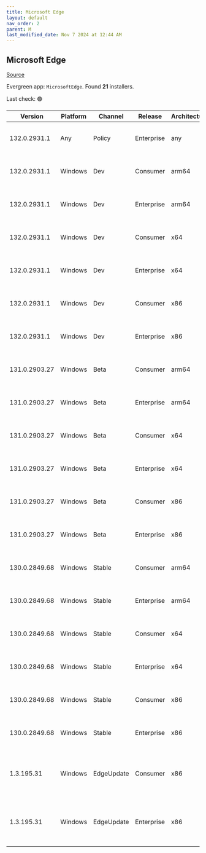 ```yaml
---
title: Microsoft Edge
layout: default
nav_order: 2
parent: M
last_modified_date: Nov 7 2024 at 12:44 AM
---
```


## Microsoft Edge

[Source](https://www.microsoft.com/edge)

Evergreen app: `MicrosoftEdge`. Found **21** installers.

Last check: 🟢

| Version       | Platform | Channel    | Release    | Architecture | Hash                                                             | URI                                                                                                                                                                                                                                                                                                                      |
| ------------- | -------- | ---------- | ---------- | ------------ | ---------------------------------------------------------------- | ------------------------------------------------------------------------------------------------------------------------------------------------------------------------------------------------------------------------------------------------------------------------------------------------------------------------ |
| 132.0.2931.1  | Any      | Policy     | Enterprise | any          | FC169F3629482A94A1C36F54ED126D322F7C1D5D1E4E623A4E8E0527AEA09610 | [https://msedge.sf.dl.delivery.mp.microsoft.com/filestreamingservice/files/6f877473-db20-4ebe-af3c-443baf6312f7/MicrosoftEdgePolicyTemplates.cab](https://msedge.sf.dl.delivery.mp.microsoft.com/filestreamingservice/files/6f877473-db20-4ebe-af3c-443baf6312f7/MicrosoftEdgePolicyTemplates.cab)                       |
| 132.0.2931.1  | Windows  | Dev        | Consumer   | arm64        | 4C2FD6CAB9981757EDC052E3D5BB2A7DC6A341872C4696284B0D11612A06B62B | [https://msedge.sf.dl.delivery.mp.microsoft.com/filestreamingservice/files/b0897a80-72c5-42a6-bb55-2ee9010c942f/MicrosoftEdgeDevEnterpriseARM64.msi](https://msedge.sf.dl.delivery.mp.microsoft.com/filestreamingservice/files/b0897a80-72c5-42a6-bb55-2ee9010c942f/MicrosoftEdgeDevEnterpriseARM64.msi)                 |
| 132.0.2931.1  | Windows  | Dev        | Enterprise | arm64        | 4C2FD6CAB9981757EDC052E3D5BB2A7DC6A341872C4696284B0D11612A06B62B | [https://msedge.sf.dl.delivery.mp.microsoft.com/filestreamingservice/files/b0897a80-72c5-42a6-bb55-2ee9010c942f/MicrosoftEdgeDevEnterpriseARM64.msi](https://msedge.sf.dl.delivery.mp.microsoft.com/filestreamingservice/files/b0897a80-72c5-42a6-bb55-2ee9010c942f/MicrosoftEdgeDevEnterpriseARM64.msi)                 |
| 132.0.2931.1  | Windows  | Dev        | Consumer   | x64          | 52DFDCCFC16ABCFF50AA57D5D948569106CA4617904BB0CE9635D3CB9EB094B6 | [https://msedge.sf.dl.delivery.mp.microsoft.com/filestreamingservice/files/3d0f2483-32a2-4179-9a61-9c6aa5621c9e/MicrosoftEdgeDevEnterpriseX64.msi](https://msedge.sf.dl.delivery.mp.microsoft.com/filestreamingservice/files/3d0f2483-32a2-4179-9a61-9c6aa5621c9e/MicrosoftEdgeDevEnterpriseX64.msi)                     |
| 132.0.2931.1  | Windows  | Dev        | Enterprise | x64          | 52DFDCCFC16ABCFF50AA57D5D948569106CA4617904BB0CE9635D3CB9EB094B6 | [https://msedge.sf.dl.delivery.mp.microsoft.com/filestreamingservice/files/3d0f2483-32a2-4179-9a61-9c6aa5621c9e/MicrosoftEdgeDevEnterpriseX64.msi](https://msedge.sf.dl.delivery.mp.microsoft.com/filestreamingservice/files/3d0f2483-32a2-4179-9a61-9c6aa5621c9e/MicrosoftEdgeDevEnterpriseX64.msi)                     |
| 132.0.2931.1  | Windows  | Dev        | Consumer   | x86          | E9D304EBABD40509D7C1E9F8DCE39702C1ECEADB7456F95E70CC653C0721D547 | [https://msedge.sf.dl.delivery.mp.microsoft.com/filestreamingservice/files/1e005aab-5426-44f3-be53-88abcf5b6d31/MicrosoftEdgeDevEnterpriseX86.msi](https://msedge.sf.dl.delivery.mp.microsoft.com/filestreamingservice/files/1e005aab-5426-44f3-be53-88abcf5b6d31/MicrosoftEdgeDevEnterpriseX86.msi)                     |
| 132.0.2931.1  | Windows  | Dev        | Enterprise | x86          | E9D304EBABD40509D7C1E9F8DCE39702C1ECEADB7456F95E70CC653C0721D547 | [https://msedge.sf.dl.delivery.mp.microsoft.com/filestreamingservice/files/1e005aab-5426-44f3-be53-88abcf5b6d31/MicrosoftEdgeDevEnterpriseX86.msi](https://msedge.sf.dl.delivery.mp.microsoft.com/filestreamingservice/files/1e005aab-5426-44f3-be53-88abcf5b6d31/MicrosoftEdgeDevEnterpriseX86.msi)                     |
| 131.0.2903.27 | Windows  | Beta       | Consumer   | arm64        | 1A9E315638FF637F0269E64EE2672B4A24B08D9D69ED1D8CCD3579F43C3B7158 | [https://msedge.sf.dl.delivery.mp.microsoft.com/filestreamingservice/files/41baf0bc-3c4a-4683-a744-aa9f061bab3b/MicrosoftEdgeBetaEnterpriseARM64.msi](https://msedge.sf.dl.delivery.mp.microsoft.com/filestreamingservice/files/41baf0bc-3c4a-4683-a744-aa9f061bab3b/MicrosoftEdgeBetaEnterpriseARM64.msi)               |
| 131.0.2903.27 | Windows  | Beta       | Enterprise | arm64        | 1A9E315638FF637F0269E64EE2672B4A24B08D9D69ED1D8CCD3579F43C3B7158 | [https://msedge.sf.dl.delivery.mp.microsoft.com/filestreamingservice/files/41baf0bc-3c4a-4683-a744-aa9f061bab3b/MicrosoftEdgeBetaEnterpriseARM64.msi](https://msedge.sf.dl.delivery.mp.microsoft.com/filestreamingservice/files/41baf0bc-3c4a-4683-a744-aa9f061bab3b/MicrosoftEdgeBetaEnterpriseARM64.msi)               |
| 131.0.2903.27 | Windows  | Beta       | Consumer   | x64          | 7A989DA3E34E2A93F5EF0A955C55C12E1690C99A1E0EA819E77AD7709894F25E | [https://msedge.sf.dl.delivery.mp.microsoft.com/filestreamingservice/files/cb57046d-d069-4c30-8223-3e185fdad72e/MicrosoftEdgeBetaEnterpriseX64.msi](https://msedge.sf.dl.delivery.mp.microsoft.com/filestreamingservice/files/cb57046d-d069-4c30-8223-3e185fdad72e/MicrosoftEdgeBetaEnterpriseX64.msi)                   |
| 131.0.2903.27 | Windows  | Beta       | Enterprise | x64          | 7A989DA3E34E2A93F5EF0A955C55C12E1690C99A1E0EA819E77AD7709894F25E | [https://msedge.sf.dl.delivery.mp.microsoft.com/filestreamingservice/files/cb57046d-d069-4c30-8223-3e185fdad72e/MicrosoftEdgeBetaEnterpriseX64.msi](https://msedge.sf.dl.delivery.mp.microsoft.com/filestreamingservice/files/cb57046d-d069-4c30-8223-3e185fdad72e/MicrosoftEdgeBetaEnterpriseX64.msi)                   |
| 131.0.2903.27 | Windows  | Beta       | Consumer   | x86          | 25D9E1B06337CF57E24AC44253E6BC95E8E34D8F836395552F6E6A817D0B815B | [https://msedge.sf.dl.delivery.mp.microsoft.com/filestreamingservice/files/7e1d553e-8760-42b3-8e4e-bed12b566bc4/MicrosoftEdgeBetaEnterpriseX86.msi](https://msedge.sf.dl.delivery.mp.microsoft.com/filestreamingservice/files/7e1d553e-8760-42b3-8e4e-bed12b566bc4/MicrosoftEdgeBetaEnterpriseX86.msi)                   |
| 131.0.2903.27 | Windows  | Beta       | Enterprise | x86          | 25D9E1B06337CF57E24AC44253E6BC95E8E34D8F836395552F6E6A817D0B815B | [https://msedge.sf.dl.delivery.mp.microsoft.com/filestreamingservice/files/7e1d553e-8760-42b3-8e4e-bed12b566bc4/MicrosoftEdgeBetaEnterpriseX86.msi](https://msedge.sf.dl.delivery.mp.microsoft.com/filestreamingservice/files/7e1d553e-8760-42b3-8e4e-bed12b566bc4/MicrosoftEdgeBetaEnterpriseX86.msi)                   |
| 130.0.2849.68 | Windows  | Stable     | Consumer   | arm64        | 5D6B36E81FDB3DC1FE38FD804E51C861C1656D5EE58EDA951C9768189E652831 | [https://msedge.sf.dl.delivery.mp.microsoft.com/filestreamingservice/files/f465b6ec-0552-472a-bdb1-2a6325ec2903/MicrosoftEdgeEnterpriseARM64.msi](https://msedge.sf.dl.delivery.mp.microsoft.com/filestreamingservice/files/f465b6ec-0552-472a-bdb1-2a6325ec2903/MicrosoftEdgeEnterpriseARM64.msi)                       |
| 130.0.2849.68 | Windows  | Stable     | Enterprise | arm64        | 5D6B36E81FDB3DC1FE38FD804E51C861C1656D5EE58EDA951C9768189E652831 | [https://msedge.sf.dl.delivery.mp.microsoft.com/filestreamingservice/files/f465b6ec-0552-472a-bdb1-2a6325ec2903/MicrosoftEdgeEnterpriseARM64.msi](https://msedge.sf.dl.delivery.mp.microsoft.com/filestreamingservice/files/f465b6ec-0552-472a-bdb1-2a6325ec2903/MicrosoftEdgeEnterpriseARM64.msi)                       |
| 130.0.2849.68 | Windows  | Stable     | Consumer   | x64          | 8749245959664BDE1862BE4D152C5C87CE1BD47509BF09636E186E5A208817CB | [https://msedge.sf.dl.delivery.mp.microsoft.com/filestreamingservice/files/ec95ce57-49d2-4a16-b92b-2994e1aea498/MicrosoftEdgeEnterpriseX64.msi](https://msedge.sf.dl.delivery.mp.microsoft.com/filestreamingservice/files/ec95ce57-49d2-4a16-b92b-2994e1aea498/MicrosoftEdgeEnterpriseX64.msi)                           |
| 130.0.2849.68 | Windows  | Stable     | Enterprise | x64          | 8749245959664BDE1862BE4D152C5C87CE1BD47509BF09636E186E5A208817CB | [https://msedge.sf.dl.delivery.mp.microsoft.com/filestreamingservice/files/ec95ce57-49d2-4a16-b92b-2994e1aea498/MicrosoftEdgeEnterpriseX64.msi](https://msedge.sf.dl.delivery.mp.microsoft.com/filestreamingservice/files/ec95ce57-49d2-4a16-b92b-2994e1aea498/MicrosoftEdgeEnterpriseX64.msi)                           |
| 130.0.2849.68 | Windows  | Stable     | Consumer   | x86          | F0CCD15BDBF85001BB7E18D8ED08ABFE0E0FBF8A146D3F16E3A1DD18E9FA0D68 | [https://msedge.sf.dl.delivery.mp.microsoft.com/filestreamingservice/files/0ec58d1d-cea4-4716-b5be-abee275f5133/MicrosoftEdgeEnterpriseX86.msi](https://msedge.sf.dl.delivery.mp.microsoft.com/filestreamingservice/files/0ec58d1d-cea4-4716-b5be-abee275f5133/MicrosoftEdgeEnterpriseX86.msi)                           |
| 130.0.2849.68 | Windows  | Stable     | Enterprise | x86          | F0CCD15BDBF85001BB7E18D8ED08ABFE0E0FBF8A146D3F16E3A1DD18E9FA0D68 | [https://msedge.sf.dl.delivery.mp.microsoft.com/filestreamingservice/files/0ec58d1d-cea4-4716-b5be-abee275f5133/MicrosoftEdgeEnterpriseX86.msi](https://msedge.sf.dl.delivery.mp.microsoft.com/filestreamingservice/files/0ec58d1d-cea4-4716-b5be-abee275f5133/MicrosoftEdgeEnterpriseX86.msi)                           |
| 1.3.195.31    | Windows  | EdgeUpdate | Consumer   | x86          | 44487270C94902ABED843606F7DD7B10923ABBECCE86C1CD85B3F25156EB60DA | [https://msedge.sf.dl.delivery.mp.microsoft.com/filestreamingservice/files/9ead6dc3-1c2b-4095-8447-da6b18141885/MicrosoftEdgeUpdateSetup_X86_1.3.195.31.exe](https://msedge.sf.dl.delivery.mp.microsoft.com/filestreamingservice/files/9ead6dc3-1c2b-4095-8447-da6b18141885/MicrosoftEdgeUpdateSetup_X86_1.3.195.31.exe) |
| 1.3.195.31    | Windows  | EdgeUpdate | Enterprise | x86          | 44487270C94902ABED843606F7DD7B10923ABBECCE86C1CD85B3F25156EB60DA | [https://msedge.sf.dl.delivery.mp.microsoft.com/filestreamingservice/files/9ead6dc3-1c2b-4095-8447-da6b18141885/MicrosoftEdgeUpdateSetup_X86_1.3.195.31.exe](https://msedge.sf.dl.delivery.mp.microsoft.com/filestreamingservice/files/9ead6dc3-1c2b-4095-8447-da6b18141885/MicrosoftEdgeUpdateSetup_X86_1.3.195.31.exe) |
